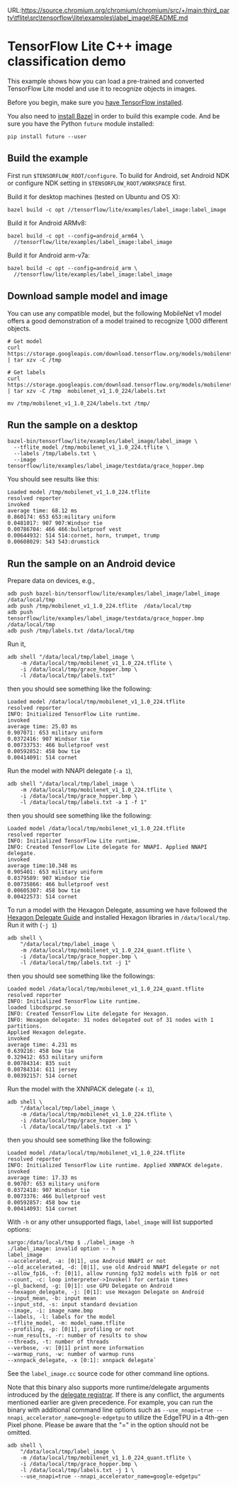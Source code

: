 URL:https://source.chromium.org/chromium/chromium/src/+/main:third_party\tflite\src\tensorflow\lite\examples\label_image\README.md
# TensorFlow Lite C++ image classification demo

This example shows how you can load a pre-trained and converted
TensorFlow Lite model and use it to recognize objects in images.

Before you begin,
make sure you [have TensorFlow installed](https://www.tensorflow.org/install).

You also need to
[install Bazel](https://docs.bazel.build/versions/master/install.html) in order
to build this example code. And be sure you have the Python `future` module
installed:

```
pip install future --user
```

## Build the example

First run `$TENSORFLOW_ROOT/configure`. To build for Android, set
Android NDK or configure NDK setting in
`$TENSORFLOW_ROOT/WORKSPACE` first.

Build it for desktop machines (tested on Ubuntu and OS X):

```
bazel build -c opt //tensorflow/lite/examples/label_image:label_image
```

Build it for Android ARMv8:

```
bazel build -c opt --config=android_arm64 \
  //tensorflow/lite/examples/label_image:label_image
```

Build it for Android arm-v7a:

```
bazel build -c opt --config=android_arm \
  //tensorflow/lite/examples/label_image:label_image
```

## Download sample model and image

You can use any compatible model, but the following MobileNet v1 model offers
a good demonstration of a model trained to recognize 1,000 different objects.

```
# Get model
curl https://storage.googleapis.com/download.tensorflow.org/models/mobilenet_v1_2018_02_22/mobilenet_v1_1.0_224.tgz | tar xzv -C /tmp

# Get labels
curl https://storage.googleapis.com/download.tensorflow.org/models/mobilenet_v1_1.0_224_frozen.tgz  | tar xzv -C /tmp  mobilenet_v1_1.0_224/labels.txt

mv /tmp/mobilenet_v1_1.0_224/labels.txt /tmp/
```

## Run the sample on a desktop

```
bazel-bin/tensorflow/lite/examples/label_image/label_image \
  --tflite_model /tmp/mobilenet_v1_1.0_224.tflite \
  --labels /tmp/labels.txt \
  --image tensorflow/lite/examples/label_image/testdata/grace_hopper.bmp
```

You should see results like this:

```
Loaded model /tmp/mobilenet_v1_1.0_224.tflite
resolved reporter
invoked
average time: 68.12 ms
0.860174: 653 653:military uniform
0.0481017: 907 907:Windsor tie
0.00786704: 466 466:bulletproof vest
0.00644932: 514 514:cornet, horn, trumpet, trump
0.00608029: 543 543:drumstick
```

## Run the sample on an Android device

Prepare data on devices, e.g.,

```
adb push bazel-bin/tensorflow/lite/examples/label_image/label_image  /data/local/tmp
adb push /tmp/mobilenet_v1_1.0_224.tflite  /data/local/tmp
adb push tensorflow/lite/examples/label_image/testdata/grace_hopper.bmp  /data/local/tmp
adb push /tmp/labels.txt /data/local/tmp
```

Run it,

```
adb shell "/data/local/tmp/label_image \
    -m /data/local/tmp/mobilenet_v1_1.0_224.tflite \
    -i /data/local/tmp/grace_hopper.bmp \
    -l /data/local/tmp/labels.txt"
```

then you should see something like the following:

```
Loaded model /data/local/tmp/mobilenet_v1_1.0_224.tflite
resolved reporter
INFO: Initialized TensorFlow Lite runtime.
invoked
average time: 25.03 ms
0.907071: 653 military uniform
0.0372416: 907 Windsor tie
0.00733753: 466 bulletproof vest
0.00592852: 458 bow tie
0.00414091: 514 cornet
```

Run the model with NNAPI delegate (`-a 1`),

```
adb shell "/data/local/tmp/label_image \
    -m /data/local/tmp/mobilenet_v1_1.0_224.tflite \
    -i /data/local/tmp/grace_hopper.bmp \
    -l /data/local/tmp/labels.txt -a 1 -f 1"
```

then you should see something like the following:

```
Loaded model /data/local/tmp/mobilenet_v1_1.0_224.tflite
resolved reporter
INFO: Initialized TensorFlow Lite runtime.
INFO: Created TensorFlow Lite delegate for NNAPI. Applied NNAPI delegate.
invoked
average time:10.348 ms
0.905401: 653 military uniform
0.0379589: 907 Windsor tie
0.00735866: 466 bulletproof vest
0.00605307: 458 bow tie
0.00422573: 514 cornet
```

To run a model with the Hexagon Delegate, assuming we have followed the
[Hexagon Delegate Guide](https://www.tensorflow.org/lite/android/delegates/hexagon)
and installed Hexagon libraries in `/data/local/tmp`. Run it with (`-j 1`)

```
adb shell \
    "/data/local/tmp/label_image \
    -m /data/local/tmp/mobilenet_v1_1.0_224_quant.tflite \
    -i /data/local/tmp/grace_hopper.bmp \
    -l /data/local/tmp/labels.txt -j 1"
```

then you should see something like the followings:

```
Loaded model /data/local/tmp/mobilenet_v1_1.0_224_quant.tflite
resolved reporter
INFO: Initialized TensorFlow Lite runtime.
loaded libcdsprpc.so
INFO: Created TensorFlow Lite delegate for Hexagon.
INFO: Hexagon delegate: 31 nodes delegated out of 31 nodes with 1 partitions.
Applied Hexagon delegate.
invoked
average time: 4.231 ms
0.639216: 458 bow tie
0.329412: 653 military uniform
0.00784314: 835 suit
0.00784314: 611 jersey
0.00392157: 514 cornet
```

Run the model with the XNNPACK delegate (`-x 1`),

```shell
adb shell \
    "/data/local/tmp/label_image \
    -m /data/local/tmp/mobilenet_v1_1.0_224.tflite \
    -i /data/local/tmp/grace_hopper.bmp \
    -l /data/local/tmp/labels.txt -x 1"
```

then you should see something like the following:

```
Loaded model /data/local/tmp/mobilenet_v1_1.0_224.tflite
resolved reporter
INFO: Initialized TensorFlow Lite runtime. Applied XNNPACK delegate.
invoked
average time: 17.33 ms
0.90707: 653 military uniform
0.0372418: 907 Windsor tie
0.0073376: 466 bulletproof vest
0.00592857: 458 bow tie
0.00414093: 514 cornet
```

With `-h` or any other unsupported flags, `label_image` will list supported
options:

```shell
sargo:/data/local/tmp $ ./label_image -h
./label_image: invalid option -- h
label_image
--accelerated, -a: [0|1], use Android NNAPI or not
--old_accelerated, -d: [0|1], use old Android NNAPI delegate or not
--allow_fp16, -f: [0|1], allow running fp32 models with fp16 or not
--count, -c: loop interpreter->Invoke() for certain times
--gl_backend, -g: [0|1]: use GPU Delegate on Android
--hexagon_delegate, -j: [0|1]: use Hexagon Delegate on Android
--input_mean, -b: input mean
--input_std, -s: input standard deviation
--image, -i: image_name.bmp
--labels, -l: labels for the model
--tflite_model, -m: model_name.tflite
--profiling, -p: [0|1], profiling or not
--num_results, -r: number of results to show
--threads, -t: number of threads
--verbose, -v: [0|1] print more information
--warmup_runs, -w: number of warmup runs
--xnnpack_delegate, -x [0:1]: xnnpack delegate`
```

See the `label_image.cc` source code for other command line options.

Note that this binary also supports more runtime/delegate arguments introduced
by the [delegate registrar](https://github.com/tensorflow/tensorflow/tree/master/tensorflow/lite/tools/delegates).
If there is any conflict, the arguments mentioned earlier are given precedence.
For example, you can run the binary with additional command line options
such as `--use_nnapi=true --nnapi_accelerator_name=google-edgetpu` to utilize
the EdgeTPU in a 4th-gen Pixel phone. Please be aware that the "=" in the option
should not be omitted.

```
adb shell \
    "/data/local/tmp/label_image \
    -m /data/local/tmp/mobilenet_v1_1.0_224_quant.tflite \
    -i /data/local/tmp/grace_hopper.bmp \
    -l /data/local/tmp/labels.txt -j 1 \
    --use_nnapi=true --nnapi_accelerator_name=google-edgetpu"
```
